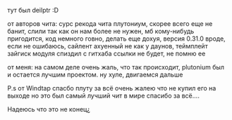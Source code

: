 тут был deilptr :D

от авторов чита: сурс рекода чита плутониум, скорее всего еще не банит, слили так как он нам более не нужен, мб кому-нибудь пригодится, код немного говно, делать еще дохуя, версия 0.31.0 вроде, если не ошибаюсь, сайлент ахуенный не как у даунов, теймплейт зайгиск модуля спиздил с гитхаба ссылки не будет, не помню ее

от меня: на самом деле очень жаль, что так происходит, plutonium был и остается лучшим проектом. ну хуле, двигаемся дальше

P.s от Windtap спасбо плуту за всё очень жалею что не купил его на выходе но это был самый лучший чит в мире спасибо за всё....

Надеюсь что это не конец¿
